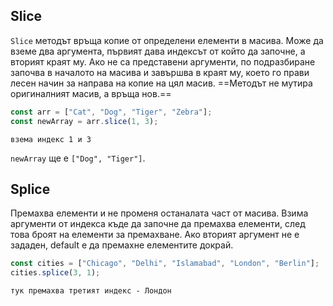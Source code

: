 ## Slice

`Slice` методът връща копие от определени елементи в масива. Може да вземе два аргумента, първият дава индексът от който да започне, а вторият краят му. Ако не са представени аргументи, по подразбиране започва в началото на масива и завършва в краят му, което го прави лесен начин за направа на копие на цял масив. ==Методът не мутира оригиналният масив, а връща нов.==

```js
const arr = ["Cat", "Dog", "Tiger", "Zebra"];
const newArray = arr.slice(1, 3);
```
	взема индекс 1 и 3
`newArray` ще е `["Dog", "Tiger"]`.

## Splice

Премахва елементи и не променя останалата част от масива. Взима аргументи от индекса къде да започне да премахва елементи, след това броят на елементи за премахване. Ако вторият аргумент не е зададен, default е да премахне елементите докрай.

```js
const cities = ["Chicago", "Delhi", "Islamabad", "London", "Berlin"];
cities.splice(3, 1);
```
	тук премахва третият индекс - Лондон

